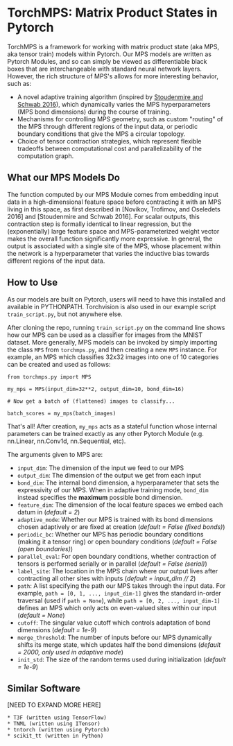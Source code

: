 # TorchMPS: Matrix Product States in Pytorch

TorchMPS is a framework for working with matrix product state (aka MPS, 
aka tensor train) models within Pytorch. Our MPS models are written 
as Pytorch Modules, and so can simply be viewed as differentiable black 
boxes that are interchangeable with standard neural network layers. However, 
the rich structure of MPS's allows for more interesting behavior, such as:

 * A novel adaptive training algorithm (inspired by [Stoudenmire and Schwab 2016][S&S]),
   which dynamically varies the MPS hyperparameters (MPS bond dimensions) during 
   the course of training.
 * Mechanisms for controlling MPS geometry, such as custom "routing" of the MPS 
   through different regions of the input data, or periodic boundary conditions 
   that give the MPS a circular topology.
 * Choice of tensor contraction strategies, which represent flexible tradeoffs 
   between computational cost and parallelizability of the computation graph.

## What our MPS Models Do

The function computed by our MPS Module comes from embedding 
input data in a high-dimensional feature space before contracting it with an 
MPS living in this space, as first described in [Novikov, Trofimov, and Oseledets 2016] 
and [Stoudenmire and Schwab 2016]. For scalar outputs, this contraction step is
formally identical to linear regression, but the (exponentially) large feature space and
MPS-parameterized weight vector makes the overall function significantly more
expressive. In general, the output is associated with a single site of the MPS,
whose placement within the network is a hyperparameter that varies the inductive
bias towards different regions of the input data.

## How to Use

As our models are built on Pytorch, users will need to have this installed and
available in PYTHONPATH. Torchvision is also used in our example script 
`train_script.py`, but not anywhere else.

After cloning the repo, running `train_script.py` on the command
line shows how our MPS can be used as a classifier for images from the MNIST dataset. 
More generally, MPS models can be invoked by simply importing 
the class `MPS` from `torchmps.py`, and then creating a new `MPS` instance. For 
example, an MPS which classifies 32x32 images into one of 10 categories can be 
created and used as follows:

```
from torchmps.py import MPS

my_mps = MPS(input_dim=32**2, output_dim=10, bond_dim=16)

# Now get a batch of (flattened) images to classify...

batch_scores = my_mps(batch_images)
```

That's all! After creation, `my_mps` acts as a stateful function whose internal parameters can be trained exactly as any other Pytorch Module (e.g. nn.Linear, nn.Conv1d, nn.Sequential, etc).

The arguments given to MPS are:

 * `input_dim`: The dimension of the input we feed to our MPS
 * `output_dim`: The dimension of the output we get from each input
 * `bond_dim`: The internal bond dimension, a hyperparameter that sets the
   expressivity of our MPS. When in adaptive training mode, `bond_dim`
   instead specifies the **maximum** possible bond dimension.
 * `feature_dim`: The dimension of the local feature spaces we embed each datum
   in (_default = 2_)
 * `adaptive_mode`: Whether our MPS is trained with its bond dimensions chosen
   adaptively or are fixed at creation (_default = False (fixed bonds)_)
 * `periodic_bc`: Whether our MPS has periodic boundary conditions (making it 
   a tensor ring) or open boundary conditions (_default = False (open boundaries)_)
 * `parallel_eval`: For open boundary conditions, whether contraction of tensors
   is performed serially or in parallel (_default = False (serial)_)
 * `label_site`: The location in the MPS chain where our output lives after
   contracting all other sites with inputs (_default = input_dim // 2_)
 * `path`: A list specifying the path our MPS takes through the input data. For
   example, `path = [0, 1, ..., input_dim-1]` gives the standard in-order 
   traversal (used if `path = None`), while `path = [0, 2, ..., input_dim-1]`
   defines an MPS which only acts on even-valued sites within our input 
   (_default = None_)
 * `cutoff`: The singular value cutoff which controls adaptation of bond 
   dimensions (_default = 1e-9_)
 * `merge_threshold`: The number of inputs before our MPS dynamically shifts
   its merge state, which updates half the bond dimensions (_default = 2000, 
   only used in adaptive mode_)
 * `init_std`: The size of the random terms used during initialization 
   (_default = 1e-9_)

## Similar Software

[NEED TO EXPAND MORE HERE]

    * T3F (written using TensorFlow)
    * TNML (written using ITensor)
    * tntorch (written using Pytorch)
    * scikit_tt (written in Python)

[S&S]: https://arxiv.org/abs/1605.05775
[NTO]: https://arxiv.org/abs/1605.03795